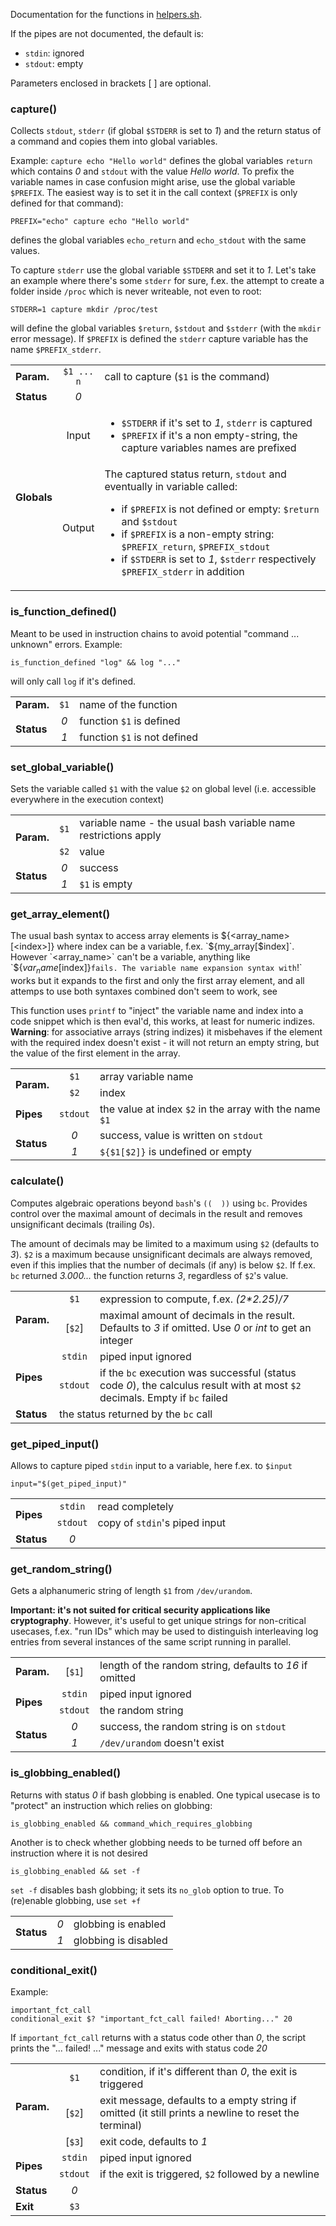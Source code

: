 Documentation for the functions in [helpers.sh](helpers.sh).

If the pipes are not documented, the default is:
- `stdin`: ignored
- `stdout`: empty

Parameters enclosed in brackets [ ] are optional.

### capture()
Collects `stdout`, `stderr` (if global `$STDERR` is set to *1*) and the return status of a command and copies them into global variables.

Example: `capture echo "Hello world"` defines the global variables `return` which contains *0* and `stdout` with the value 
*Hello world*. To prefix the variable names in case confusion might arise, use the global variable `$PREFIX`.
The easiest way is to set it in the call context (`$PREFIX` is only defined for that command):

	PREFIX="echo" capture echo "Hello world"
defines the global variables `echo_return` and `echo_stdout` with the same values.

To capture `stderr` use the global variable `$STDERR` and set it to *1*. Let's take an example where there's some `stderr` 
for sure, f.ex. the attempt to create a folder inside `/proc` which is never writeable, not even to root:

	STDERR=1 capture mkdir /proc/test
will define the global variables `$return`, `$stdout` and `$stderr` (with the `mkdir` error message). If `$PREFIX` is 
defined the `stderr` capture variable has the name `$PREFIX_stderr`.
<table>
        <tr><td><b>Param.</b></td><td align="center"><code>$1 ... n</code></td><td width="90%">call to capture (<code>$1</code> is the command)</td></tr>
        <tr><td><b>Status</b></td><td align="center"><em>0</em></td><td></td></tr>
	<tr><td rowspan="2"><b>Globals</b></td>
                <td align="center">Input</td><td>
			<ul>
		                <li><code>$STDERR</code> if it's set to <em>1</em>, <code>stderr</code> is captured</li>
				<li><code>$PREFIX</code> if it's a non empty-string, the capture variables names are prefixed</li>
			</ul>
	</td></tr>
        <tr>    <td align="center">Output</td><td>
		The captured status return, <code>stdout</code> and eventually <stderr> in variable called:
		<ul>
			<li>if <code>$PREFIX</code> is not defined or empty: <code>$return</code> and <code>$stdout</code></li>
			<li>if <code>$PREFIX</code> is a non-empty string: <code>$PREFIX_return</code>, <code>$PREFIX_stdout</code></li>
			<li>if <code>$STDERR</code> is set to <em>1</em>, <code>$stderr</code> respectively <code>$PREFIX_stderr</code> in addition</li>
		</ul>
	</td></tr>
</table>

### is_function_defined()
Meant to be used in instruction chains to avoid potential "command ... unknown" errors. Example:

	is_function_defined "log" && log "..."
will only call `log` if it's defined.
<table>
        <tr><td><b>Param.</b></td><td align="center"><code>$1</code></td><td width="90%">name of the function</td></tr>
        <tr><td rowspan="2"><b>Status</b></td>
                <td align="center"><em>0</em></td><td>function <code>$1</code> is defined</td></tr>
        <tr>    <td align="center"><em>1</em></td><td>function <code>$1</code> is not defined</td></tr>
</table>

### set_global_variable()
Sets the variable called `$1` with the value `$2` on global level (i.e. accessible everywhere in the execution context)

<table>
        <tr><td rowspan="2"><b>Param.</b></td>
		<td align="center"><code>$1</code></td><td width="90%">variable name - the usual bash variable name restrictions apply</td></tr>
	<tr>	<td align="center"><code>$2</code></td><td>value</td></tr>
        <tr><td rowspan="2"><b>Status</b></td>
                <td align="center"><em>0</em></td><td>success</td></tr>
        <tr>    <td align="center"><em>1</em></td><td><code>$1</code> is empty</td></tr>
</table>

### get_array_element()
The usual bash syntax to access array elements is ${<array_name>[<index>]} where index can be a variable, f.ex. `${my_array[$index]`. However
`<array_name>` can't be a variable, anything like `${$var_name[$index]}` fails. The variable name expansion syntax with `!` works but it expands 
to the first and only the first array element, and all attemps to use both syntaxes combined don't seem to work, see []()

This function uses `printf` to "inject" the variable name and index into a code snippet which is then eval'd, this works, at least for numeric
indizes. **Warning**: for associative arrays (string indizes) it misbehaves if the element with the required index doesn't exist - it will not 
return an empty string, but the value of the first element in the array. 
<table>
        <tr><td rowspan="2"><b>Param.</b></td>
                <td align="center"><code>$1</code></td><td width="90%">array variable name</td></tr>
        <tr>    <td align="center"><code>$2</code></td><td>index</td></tr>
	<tr><td><b>Pipes</b></td><td><code>stdout</code></td><td>the value at index <code>$2</code> in the array with the name <code>$1</code></td></tr>
	<tr><td rowspan="2"><b>Status</b></td>
                <td align="center"><em>0</em></td><td>success, value is written on <code>stdout</code></td></tr>
		<td align="center"><em>1</em></td><td><code>${$1[$2]}</code> is undefined or empty</td></tr>
        <tr>
</table>

### calculate()
Computes algebraic operations beyond `bash`'s `((  ))` using `bc`. Provides control over the maximal amount of decimals in the result and removes 
unsignificant decimals (trailing *0*s). 

The amount of decimals may be limited to a maximum using `$2` (defaults to *3*). `$2` is a maximum because
unsignificant decimals are always removed, even if this implies that the number of decimals (if any) is below `$2`.
If f.ex. `bc` returned  *3.000...* the function returns *3*, regardless of `$2`'s value. 
<table>
        <tr><td rowspan="2"><b>Param.</b></td>
                <td align="center"><code>$1</code></td><td width="90%">expression to compute, f.ex. <em>(2*2.25)/7</em></td></tr>
        <tr>    <td align="center">[<code>$2</code>]</td><td>maximal amount of decimals in the result. Defaults to <em>3</em> if omitted. 
		Use <em>0</em> or <em>int</em> to get an integer</td></tr>
        <tr><td rowspan="2"><b>Pipes</b></td>
                <td align="center"><code>stdin</code></td><td>piped input ignored</td></tr>
        <tr>    <td align="center"><code>stdout</code></td><td>if the <code>bc</code> execution was successful (status code <em>0</em>), the calculus 
		result with at most <code>$2</code> decimals. Empty if <code>bc</code> failed</td></tr>
        <tr><td><b>Status</b></td><td colspan="2">the status returned by the <code>bc</code> call</td></tr>
</table>

### get_piped_input()
Allows to capture piped `stdin` input to a variable, here f.ex. to `$input`

	input="$(get_piped_input)"

<table>
        <tr><td rowspan="2"><b>Pipes</b></td>
                <td align="center"><code>stdin</code></td><td width="90%">read completely</td></tr>
        <tr>    <td align="center"><code>stdout</code></td><td>copy of <code>stdin</code>'s piped input</td></tr>
        <tr><td><b>Status</b></td><td align="center"><em>0</em></td><td></td></tr>
</table>

### get_random_string()
Gets a alphanumeric string of length `$1` from `/dev/urandom`. 

**Important: it's not suited for critical security applications like cryptography**. However, it's useful to get unique strings for non-critical usecases, 
f.ex. "run IDs" which may be used to distinguish interleaving log entries from several instances of the same script running in parallel. 

<table>
        <tr><td><b>Param.</b></td><td align="center">[<code>$1</code>]</td><td width="90%">length of the random string, defaults to <em>16</em> if omitted</td></tr>
        <tr><td rowspan="2"><b>Pipes</b></td>
                <td align="center"><code>stdin</code></td><td>piped input ignored</td></tr>
        <tr>    <td align="center"><code>stdout</code></td><td>the random string</td></tr>
        <tr><td rowspan="2"><b>Status</b></td>
                <td align="center"><em>0</em></td><td>success, the random string is on <code>stdout</code></td></tr>
        <tr>    <td align="center"><em>1</em></td><td><code>/dev/urandom</code> doesn't exist</td></tr>
</table>

### is_globbing_enabled()

Returns with status *0* if bash globbing is enabled. One typical usecase is to "protect" an instruction which relies on globbing:

	is_globbing_enabled && command_which_requires_globbing
Another is to check whether globbing needs to be turned off before an instruction where it is not desired

	is_globbing_enabled && set -f
`set -f` disables bash globbing; it sets its `no_glob` option to true. To (re)enable globbing, use `set +f`

<table>
        <tr><td rowspan="2"><b>Status</b></td>
                <td align="center"><em>0</em></td><td>globbing is enabled</td></tr>
        <tr>    <td align="center"><em>1</em></td><td>globbing is disabled</td></tr>
</table>

### conditional_exit()
Example:
```
important_fct_call
conditional_exit $? "important_fct_call failed! Aborting..." 20
````
If `important_fct_call` returns with a status code other than *0*, the script prints the "... failed! ..." message and exits with status code *20*

<table>
        <tr><td rowspan="3"><b>Param.</b></td>
		<td align="center"><code>$1</code></td><td width="90%">condition, if it's different than <em>0</em>, the exit is triggered</td></tr>
	<tr>	<td align="center">[<code>$2</code>]</td><td>exit message, defaults to a empty string if omitted (it still prints a newline to reset
                  the terminal)</td></tr>
	<tr>	<td align="center">[<code>$3</code>]</td><td>exit code, defaults to <em>1</em></td></tr>
        <tr><td rowspan="2"><b>Pipes</b></td>
                <td align="center"><code>stdin</code></td><td>piped input ignored</td></tr>
        <tr>    <td align="center"><code>stdout</code></td><td>if the exit is triggered, <code>$2</code> followed by a newline</td></tr>
        <tr><td><b>Status</b></td><td align="center"><em>0</em></td><td><code></td></tr>
        <tr><td><b>Exit</b></td><td align="center"><code>$3</code></td><td><code></td></tr>
</table>
